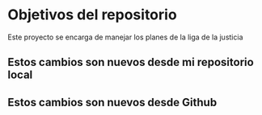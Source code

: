# Objetivos del repositorio

Este proyecto se encarga de manejar los planes de la liga de la justicia

## Estos cambios son nuevos desde mi repositorio local
## Estos cambios son nuevos desde Github

